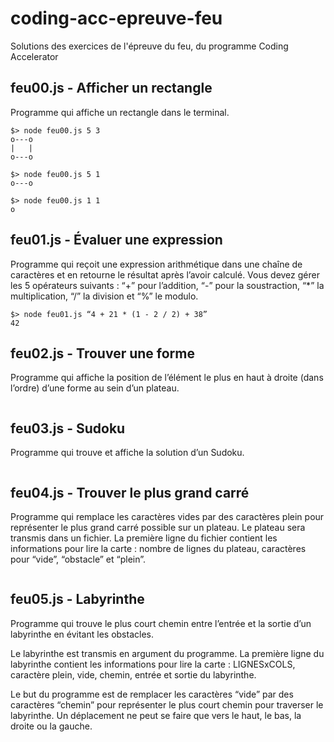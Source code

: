 # coding-acc-epreuve-feu
Solutions des exercices de l'épreuve du feu, du programme Coding Accelerator

## feu00.js - Afficher un rectangle

Programme qui affiche un rectangle dans le terminal.

~~~
$> node feu00.js 5 3
o---o
|   |
o---o

$> node feu00.js 5 1
o---o

$> node feu00.js 1 1
o
~~~

## feu01.js - Évaluer une expression

Programme qui reçoit une expression arithmétique dans une chaîne de caractères et en retourne le résultat après l’avoir calculé.
Vous devez gérer les 5 opérateurs suivants : “+” pour l’addition, “-” pour la soustraction, “*” la multiplication, “/” la division et “%” le modulo.

~~~
$> node feu01.js “4 + 21 * (1 - 2 / 2) + 38”
42
~~~

## feu02.js - Trouver une forme

Programme qui affiche la position de l’élément le plus en haut à droite (dans l’ordre) d’une forme au sein d’un plateau.

~~~
~~~

## feu03.js - Sudoku

Programme qui trouve et affiche la solution d’un Sudoku.

~~~
~~~

## feu04.js - Trouver le plus grand carré

Programme qui remplace les caractères vides par des caractères plein pour représenter le plus grand carré possible sur un plateau. 
Le plateau sera transmis dans un fichier. La première ligne du fichier contient les informations pour lire la carte : nombre de lignes du plateau, caractères pour “vide”, “obstacle” et “plein”.

~~~
~~~

## feu05.js - Labyrinthe

Programme qui trouve le plus court chemin entre l’entrée et la sortie d’un labyrinthe en évitant les obstacles.

Le labyrinthe est transmis en argument du programme. La première ligne du labyrinthe contient les informations pour lire la carte : LIGNESxCOLS, caractère plein, vide, chemin, entrée et sortie du labyrinthe. 

Le but du programme est de remplacer les caractères “vide” par des caractères “chemin” pour représenter le plus court chemin pour traverser le labyrinthe. Un déplacement ne peut se faire que vers le haut, le bas, la droite ou la gauche.

~~~
~~~


